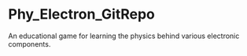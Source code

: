 # Phy_Electron_GitRepo
An educational game for learning the physics behind various electronic components.
